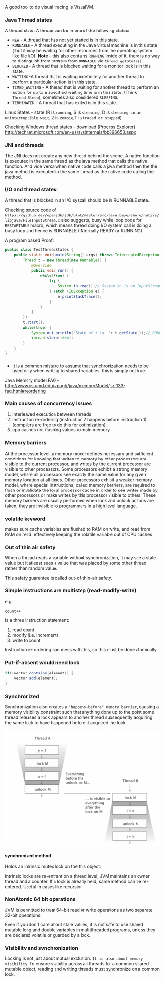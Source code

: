 
A good tool to do visual tracing is VisualVM.

### Java Thread states

A thread state. A thread can be in one of the following states:
* `NEW` - A thread that has not yet started is in this state.
* `RUNNABLE` - A thread executing in the Java virtual machine is in this state ( but it may be waiting for other resources from the operating system like file I/O). **Note** - this also contains `RUNNING` inside of it, there is no way to distinguish from `RUNNING` from `RUNNABLE` via `thread.getState()`.
* `BLOCKED` - A thread that is blocked waiting for a monitor lock is in this state.
* `WAITING` -A thread that is waiting indefinitely for another thread to perform a particular action is in this state.
* `TIMED_WAITING` - A thread that is waiting for another thread to perform an action for up to a specified waiting time is in this state. (Think `Thread.Sleep`), sometimes also considered `SLEEPING`.
* `TERMINATED` - A thread that has exited is in this state.

Linux States -  state (R is `running`, S is `sleeping`, D is `sleeping in an uninterruptible wait`, Z is `zombie`,T is `traced or stopped`)

Checking Windows thread states - download (Process Explorer) http://technet.microsoft.com/en-us/sysinternals/bb896653.aspx

### JNI and threads

The JNI does not create any new thread behind the scene. A native function is executed in the same thread as the java method that calls the native function. And vice versa when native code calls a java method then the the java method is executed in the same thread as the native code calling the method.


### I/O and thread states:
A thread that is blocked in an I/O syscall should be in RUNNABLE state.

Checking source code of `https://github.dev/openjdk/jdk/blob/master/src/java.base/share/native/libjava/FileInputStream.c` also suggests, busy while loop code for `RESTARTABLE` macro, which means thread doing I/O system call is doing a busy loop and hence is RUNNABLE (INternally READY or RUNNING).

A program based Proof:
```java
public class TestThreadStates {
    public static void main(String[] args) throws InterruptedException {
        Thread t = new Thread(new Runnable() {
            @Override
            public void run() {
                while(true) {
                    try {
                        System.in.read();// System.in is an InputStream
                    } catch (IOException e) {
                        e.printStackTrace();
                    }
                }
            }
        });
        t.start();
        while(true) {
            System.out.println("State of t is  "+ t.getState());// RUNNABLE prints
            Thread.sleep(1500);
        }
    }
}
```
### 
* It is a common mistake to assume that synchronization needs to be used only when writing to shared variables. this is simply not true.

Java Memory model FAQ - http://www.cs.umd.edu/~pugh/java/memoryModel/jsr-133-faq.html#reordering

### Main causes of concurrency issues

1. interleaved execution between threads
2. instruction re-ordering (instruction 2 happens before instruction 1) (compilers are free to do this for optimization)
3. cpu caches not flushing values to main memory.


### Memory barriers

At the processor level, a memory model defines necessary and sufficient conditions for knowing that writes to memory by other processors are visible to the current processor, and writes by the current processor are visible to other processors. Some processors exhibit a strong memory model, where all processors see exactly the same value for any given memory location at all times. Other processors exhibit a weaker memory model, where special instructions, called memory barriers, are required to flush or invalidate the local processor cache in order to see writes made by other processors or make writes by this processor visible to others. These memory barriers are usually performed when lock and unlock actions are taken; they are invisible to programmers in a high level language.


### volatile keyword

makes sure cache variables are flushed to RAM on write,
and read from RAM on read. effectively keeping the volatile variable out of CPU caches


### Out of thin air safety

When a thread reads a variable without synchronization, it may see a stale value but it atleast sees a value
that was placed by some other thread rather than random value.

This safety guarentee is called out-of-thin-air safety.

### Simple instructions are multistep (read-modify-write)

e.g.
```
count++
```
Is a three instruction statement:
1. read count
2. modify (i.e. increment)
3. write to count.

Instruction re-ordering can mess with this, so this must be done atomically.

### Put-if-absent would need lock

```java
if(!vector.contains(element)) {
    vector.add(element);
}
```


### Synchronized

Synchronization also creates a `"happens-before" memory barrier`, causing a memory visibility constraint such that anything done up to the point some thread releases a lock appears to another thread subsequently acquiring the same lock to have happened before it acquired the lock

![Synchronization](images/synchronization.png)

#### synchronized method

Holds an intrinsic mutex lock on the this object.

Intrinsic locks are re-entrant on a thread level, JVM maintains an owner thread and a counter. If a lock is already held, same method can be re-entered. Useful in cases like recursion


### NonAtomic 64 bit operations

JVM is permitted to treat 64-bit read or write operations as
two separate 32-bit operations.

Even if you don't care about stale values,
it is not safe to use shared mutable long and double variables in multithreaded programs,
unless they are declared volatile or guarded by a lock.

### Visibility and synchronization

Locking is not just about mutual exclusion. `It is also about memory visibility`.
To ensure visibility across all threads for a common shared mutable object, reading and writing threads must synchronize on a common lock.

